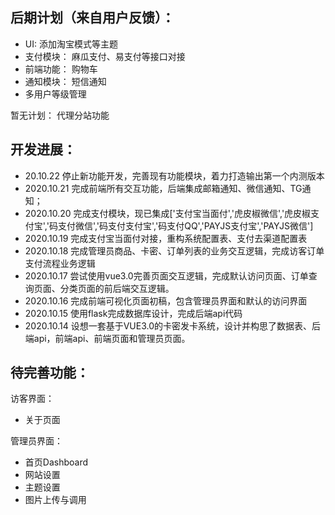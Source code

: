 ## 后期计划（来自用户反馈）：
- UI: 添加淘宝模式等主题
- 支付模块： 麻瓜支付、易支付等接口对接
- 前端功能： 购物车
- 通知模块： 短信通知
- 多用户等级管理
  
暂无计划： 代理分站功能


## 开发进展：

- 20.10.22 停止新功能开发，完善现有功能模块，着力打造输出第一个内测版本
- 2020.10.21 完成前端所有交互功能，后端集成邮箱通知、微信通知、TG通知；
- 2020.10.20 完成支付模块，现已集成['支付宝当面付','虎皮椒微信','虎皮椒支付宝','码支付微信','码支付支付宝','码支付QQ','PAYJS支付宝','PAYJS微信']
- 2020.10.19 完成支付宝当面付对接，重构系统配置表、支付去渠道配置表
- 2020.10.18 完成管理员商品、卡密、订单列表的业务交互逻辑，完成访客订单支付流程业务逻辑
- 2020.10.17 尝试使用vue3.0完善页面交互逻辑，完成默认访问页面、订单查询页面、分类页面的前后端交互逻辑。
- 2020.10.16 完成前端可视化页面初稿，包含管理员界面和默认的访问界面
- 2020.10.15 使用flask完成数据库设计，完成后端api代码
- 2020.10.14 设想一套基于VUE3.0的卡密发卡系统，设计并构思了数据表、后端api，前端api、前端页面和管理员页面。

## 待完善功能：
访客界面：
- 关于页面


管理员界面：
- 首页Dashboard
- 网站设置
- 主题设置
- 图片上传与调用